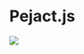# Pejact.js

<img src="http://pat-foundation-wiki.ct8.pl/images/thumb/0/0c/Logo_psj.png/300px-Logo_psj.png">
